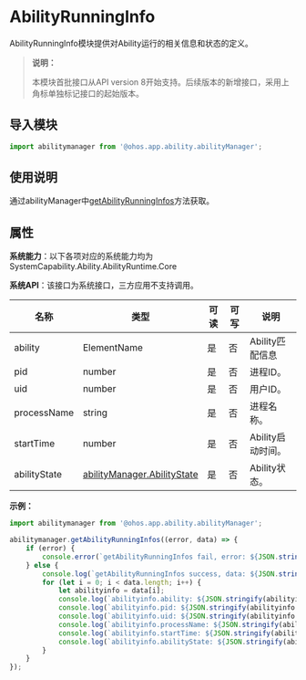 # AbilityRunningInfo

AbilityRunningInfo模块提供对Ability运行的相关信息和状态的定义。

> **说明：**
> 
> 本模块首批接口从API version 8开始支持。后续版本的新增接口，采用上角标单独标记接口的起始版本。

## 导入模块

```ts
import abilitymanager from '@ohos.app.ability.abilityManager';
```

## 使用说明

通过abilityManager中[getAbilityRunningInfos](js-apis-app-ability-abilityManager.md#getabilityrunninginfos)方法获取。

## 属性

**系统能力**：以下各项对应的系统能力均为SystemCapability.Ability.AbilityRuntime.Core

**系统API**：该接口为系统接口，三方应用不支持调用。

| 名称 | 类型 | 可读 | 可写 | 说明 |
| -------- | -------- | -------- | -------- | -------- |
| ability | ElementName | 是 | 否 | Ability匹配信息  |
| pid | number | 是 | 否 | 进程ID。 |
| uid | number | 是 | 否 | 用户ID。  |
| processName | string | 是 | 否 | 进程名称。  |
| startTime | number | 是 | 否 | Ability启动时间。  |
| abilityState | [abilityManager.AbilityState](js-apis-app-ability-abilityManager.md#abilitystate) | 是 | 否 | Ability状态。  |

**示例：**

```ts
import abilitymanager from '@ohos.app.ability.abilityManager';

abilitymanager.getAbilityRunningInfos((error, data) => { 
    if (error) {
        console.error(`getAbilityRunningInfos fail, error: ${JSON.stringify(error)}`);
    } else {
        console.log(`getAbilityRunningInfos success, data: ${JSON.stringify(data)}`);
        for (let i = 0; i < data.length; i++) {
            let abilityinfo = data[i];
            console.log(`abilityinfo.ability: ${JSON.stringify(abilityinfo.ability)}`);
            console.log(`abilityinfo.pid: ${JSON.stringify(abilityinfo.pid)}`);
            console.log(`abilityinfo.uid: ${JSON.stringify(abilityinfo.uid)}`);
            console.log(`abilityinfo.processName: ${JSON.stringify(abilityinfo.processName)}`);
            console.log(`abilityinfo.startTime: ${JSON.stringify(abilityinfo.startTime)}`);
            console.log(`abilityinfo.abilityState: ${JSON.stringify(abilityinfo.abilityState)}`);
        }
    }
});
```